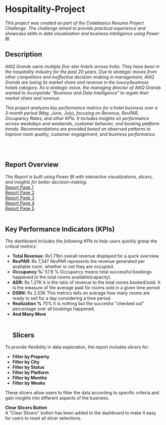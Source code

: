 # **Hospitality-Project**

_This project was created as part of the Codebasics Resume Project Challenge. The challenge aimed to provide practical experience and showcase skills in data visualization and business intelligence using Power BI._

## __Description__
_AtliQ Grands owns multiple five-star hotels across India. They have been in the hospitality industry for the past 20 years. Due to strategic moves from other competitors and ineffective decision-making in_ _management, AtliQ Grands are losing its market share and revenue in the luxury/business hotels category. As a strategic move, the managing director of AtliQ Grands wanted to incorporate “Business and Data_ _Intelligence” to regain their market share and revenue._ <br>

_This project analyzes key performance metrics for a hotel business over a 3-month period (May, June, July), focusing on Revenue, RevPAR, Occupancy Rates, and other KPIs. It includes insights on performance across_ _weekdays and weekends, customer behavior, and booking platform trends. Recommendations are provided based on observed patterns to improve room quality, customer engagement, and business performance._

<br><br>
## __Report Overview__
*The Report is built using Power BI with interactive visualizations, slicers, and insights for better decision-making.*<br>
[Report Page 1](https://github.com/Sooraj1411/Hospitality-Project/blob/main/Page%201.png) <br>
[Report Page 2](https://github.com/Sooraj1411/Hospitality-Project/blob/main/Page%202.png) <br>
[Report Page 3](https://github.com/Sooraj1411/Hospitality-Project/blob/main/Page%203.png) <br>
[Report Page 4](https://github.com/Sooraj1411/Hospitality-Project/blob/main/Page%204.png) <br>
[Report Page 5](https://github.com/Sooraj1411/Hospitality-Project/blob/main/Page%205.png) <br><br>


## __Key Performance Indicators (KPIs)__
*The dashboard includes the following KPIs to help users quickly grasp the critical metrics:*

- **Total Revenue:** Rs1.71bn overall revenue displayed for a quick overview.
- **RevPAR:** Rs 7,347 RevPAR represents the revenue generated per available room, whether or not they are occupied.
- **Occupancy %:** 57.9 % Occupancy means total successful bookings happened to the total rooms available(capacity).
- **ADR:** Rs 1.27K It is the ratio of revenue to the total rooms booked/sold. It is the measure of the average paid for rooms sold in a given time period
- **DSRN:** Rs 2.53K This metrics tells on average how many rooms are ready to sell for a day considering a time period
- **Realization %** 70% It is nothing but the succesful "checked out" percentage over all bookings happened.
- **And Many More**
<br><br>
  ## Slicers
To provide flexibility in data exploration, the report includes slicers for:
- **Filter by Property**
- **Filter by City**
- **Filter by Status**
- **Filter by Platform**
- **Filter by Months**
- **Filter by Weeks**

These slicers allow users to filter the data according to specific criteria and gain insights into different aspects of the business.

**Clear Slicers Button**  
A "Clear Slicers" button has been added to the dashboard to make it easy for users to reset all slicer selections.
